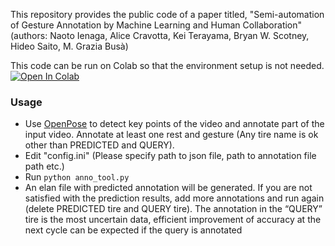 This repository provides the public code of a paper titled, "Semi-automation of Gesture Annotation by Machine Learning and Human Collaboration"  
(authors: Naoto Ienaga, Alice Cravotta, Kei Terayama, Bryan W. Scotney, Hideo Saito, M. Grazia Busà)

This code can be run on Colab so that the environment setup is not needed.  
[![Open In Colab](https://colab.research.google.com/assets/colab-badge.svg)](https://colab.research.google.com/github/naotoienaga/annotation-tool/blob/master/notebooks/semi-automatic_gesture_annotation_tool.ipynb)

### Usage
- Use [OpenPose](https://github.com/CMU-Perceptual-Computing-Lab/openpose) to detect key points of the video and annotate part of the input video. Annotate at least one rest and gesture (Any tire name is ok other than PREDICTED and QUERY).
- Edit "config.ini" (Please specify path to json file, path to annotation file path etc.)
- Run `python anno_tool.py`
- An elan file with predicted annotation will be generated. If you are not satisfied with the prediction results, add more annotations and run again (delete PREDICTED tire and QUERY tire). The annotation in the “QUERY” tire is the most uncertain data, efficient improvement of accuracy at the next cycle can be expected if the query is annotated
